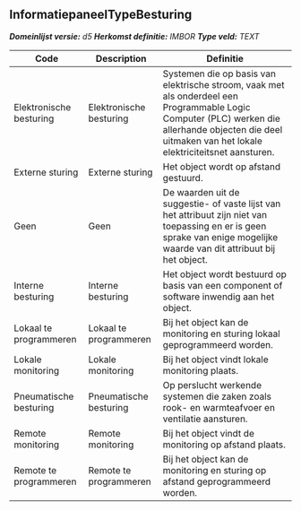 ﻿## InformatiepaneelTypeBesturing

*__Domeinlijst versie:__ d5*
*__Herkomst definitie:__ IMBOR*
*__Type veld:__ TEXT*

|__Code__ |__Description__ |__Definitie__	|
|	---	|	---	|   ---	| 
| Elektronische besturing | Elektronische besturing | Systemen die op basis van elektrische stroom, vaak met als onderdeel een Programmable Logic Computer (PLC) werken die allerhande objecten die deel uitmaken van het lokale elektriciteitsnet aansturen. |
| Externe sturing | Externe sturing | Het object wordt op afstand gestuurd. |
| Geen | Geen | De waarden uit de suggestie- of vaste lijst van het attribuut zijn niet van toepassing en er is geen sprake van enige mogelijke waarde van dit attribuut bij het object. |
| Interne besturing | Interne besturing | Het object wordt bestuurd op basis van een component of software inwendig aan het object. |
| Lokaal te programmeren | Lokaal te programmeren | Bij het object kan de monitoring en sturing lokaal geprogrammeerd worden. |
| Lokale monitoring | Lokale monitoring | Bij het object vindt lokale monitoring plaats. |
| Pneumatische besturing | Pneumatische besturing | Op perslucht werkende systemen die zaken zoals rook- en warmteafvoer en ventilatie aansturen. |
| Remote monitoring | Remote monitoring | Bij het object vindt de monitoring op afstand plaats. |
| Remote te programmeren | Remote te programmeren | Bij het object kan de monitoring en sturing op afstand geprogrammeerd worden. |
